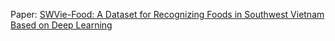 Paper: 
[SWVie-Food: A Dataset for Recognizing Foods in Southwest Vietnam Based on Deep Learning](https://ieeexplore.ieee.org/document/10013882)

